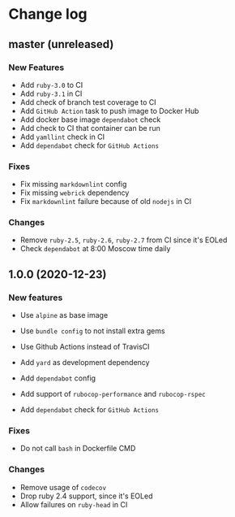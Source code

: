 # Change log

## master (unreleased)

### New Features

* Add `ruby-3.0` to CI
* Add `ruby-3.1` in CI
* Add check of branch test coverage to CI
* Add `GitHub Action` task to push image to Docker Hub
* Add docker base image `dependabot` check
* Add check to CI that container can be run
* Add `yamllint` check in CI
* Add `dependabot` check for `GitHub Actions`

### Fixes

* Fix missing `markdownlint` config
* Fix missing `webrick` dependency
* Fix `markdownlint` failure because of old `nodejs` in CI

### Changes

* Remove `ruby-2.5`, `ruby-2.6`, `ruby-2.7` from CI since it's EOLed
* Check `dependabot` at 8:00 Moscow time daily

## 1.0.0 (2020-12-23)

### New features

* Use `alpine` as base image
* Use `bundle config` to not install extra gems
* Use Github Actions instead of TravisCI
* Add `yard` as development dependency
* Add `dependabot` config
* Add support of `rubocop-performance` and `rubocop-rspec`

* Add `dependabot` check for `GitHub Actions`

### Fixes

* Do not call `bash` in Dockerfile CMD

### Changes

* Remove usage of `codecov`
* Drop ruby 2.4 support, since it's EOLed
* Allow failures on `ruby-head` in CI
